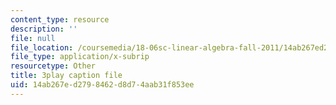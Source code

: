 ```yaml
---
content_type: resource
description: ''
file: null
file_location: /coursemedia/18-06sc-linear-algebra-fall-2011/14ab267ed2798462d8d74aab31f853ee_55AoWKZZtww.srt
file_type: application/x-subrip
resourcetype: Other
title: 3play caption file
uid: 14ab267e-d279-8462-d8d7-4aab31f853ee
---
```

